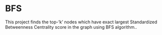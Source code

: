 # BFS
This project finds the top-’k’ nodes which have exact largest Standardized Betweenness Centrality score in the graph using BFS algorithm..
